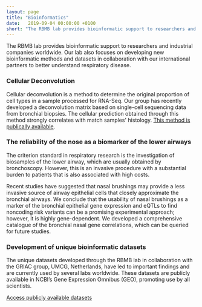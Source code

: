 ```yaml
---
layout: page
title: "Bioinformatics"
date:   2019-09-04 00:00:00 +0100
short: "The RBMB lab provides bioinformatic support to researchers and industrial companies worldwide. Our lab also focuses on developing new bioinformatic methods and datasets in collaboration with our international partners to better understand respiratory disease."
---
```

The RBMB lab provides bioinformatic support to researchers and industrial companies worldwide. Our lab also focuses on developing new bioinformatic methods and datasets in collaboration with our international partners to better understand respiratory disease.

### Cellular Deconvolution
Cellular deconvolution is a method to determine the original proportion of cell types in a sample processed for RNA-Seq. Our group has recently developed a deconvolution matrix based on single-cell sequencing data from bronchial biopsies. The cellular prediction obtained through this method strongly correlates with match samples' histology. <a href="doi.org/10.1038/s41591-023-02327-2" target="_blank">This method is publically available</a>.

### The reliability of the nose as a biomarker of the lower airways
The criterion standard in respiratory research is the investigation of biosamples of the lower airway, which are usually obtained by bronchoscopy. However, this is an invasive procedure with a substantial burden to patients that is also associated with high costs.

Recent studies have suggested that nasal brushings may provide a less invasive source of airway epithelial cells that closely approximate the bronchial airways. We conclude that the usability of nasal brushings as a marker of the bronchial epithelial gene expression and eQTLs to find noncoding risk variants can be a promising experimental approach; however, it is highly gene-dependent. We developed a comprehensive catalogue of the bronchial nasal gene correlations, which can be queried for future studies.

### Development of unique bioinformatic datasets
The unique datasets developed through the RBMB lab in collaboration with the GRIAC group, UMCG, Netherlands, have led to important findings and are currently used by several labs worldwide. These datasets are publicly available in NCBI’s Gene Expression Omnibus (GEO), promoting use by all scientists.

[Access publicly available datasets](https://www.ncbi.nlm.nih.gov/gds/?term=Faiz)
